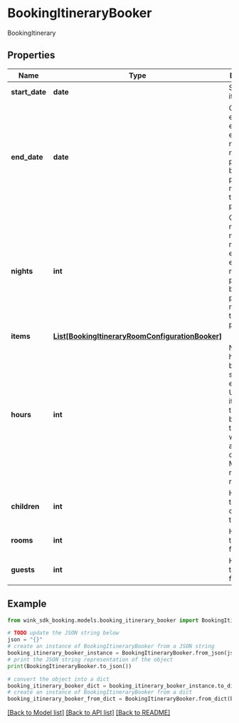 # BookingItineraryBooker

BookingItinerary

## Properties

Name | Type | Description | Notes
------------ | ------------- | ------------- | -------------
**start_date** | **date** | Start date of itinerary | 
**end_date** | **date** | Optional end date. If endDate is empty, nights needs to be present. If both are present, nights will take precedence. | [optional] 
**nights** | **int** | Optional number of nights. If nights is empty, endDate needs to be present. If both are present, nights will take precedence. | [optional] 
**items** | [**List[BookingItineraryRoomConfigurationBooker]**](BookingItineraryRoomConfigurationBooker.md) |  | [optional] 
**hours** | **int** | Number of hours between start and end dates. Used for itineraries that require bookings that occur within hours and not days. E.g. Meeting room reservation. | [optional] [readonly] 
**children** | **int** | How many total children for this stay | [optional] 
**rooms** | **int** | How many total rooms for this stay | [optional] 
**guests** | **int** | How many total guests for this stay | [optional] 

## Example

```python
from wink_sdk_booking.models.booking_itinerary_booker import BookingItineraryBooker

# TODO update the JSON string below
json = "{}"
# create an instance of BookingItineraryBooker from a JSON string
booking_itinerary_booker_instance = BookingItineraryBooker.from_json(json)
# print the JSON string representation of the object
print(BookingItineraryBooker.to_json())

# convert the object into a dict
booking_itinerary_booker_dict = booking_itinerary_booker_instance.to_dict()
# create an instance of BookingItineraryBooker from a dict
booking_itinerary_booker_from_dict = BookingItineraryBooker.from_dict(booking_itinerary_booker_dict)
```
[[Back to Model list]](../README.md#documentation-for-models) [[Back to API list]](../README.md#documentation-for-api-endpoints) [[Back to README]](../README.md)


